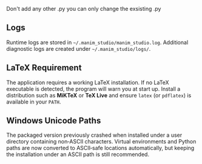 Don't add any other .py you can only change the exsisting .py

## Logs
Runtime logs are stored in `~/.manim_studio/manim_studio.log`. Additional
diagnostic logs are created under `~/.manim_studio/logs/`.

## LaTeX Requirement
The application requires a working LaTeX installation. If no LaTeX executable
is detected, the program will warn you at start up. Install a distribution such
as **MiKTeX** or **TeX Live** and ensure `latex` (or `pdflatex`) is available in
your `PATH`.

## Windows Unicode Paths
The packaged version previously crashed when installed under a user directory
containing non‑ASCII characters. Virtual environments and Python paths are now
converted to ASCII‑safe locations automatically, but keeping the installation
under an ASCII path is still recommended.
